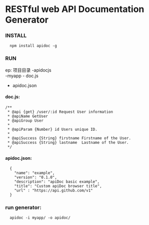 # RESTful web API Documentation Generator

### INSTALL

```
  npm install apidoc -g
```

### RUN
ep: 项目目录
-apidocjs  
  -myapp
    - doc.js
  - apidoc.json  

#### doc.js:
```
/**
 * @api {get} /user/:id Request User information
 * @apiName GetUser
 * @apiGroup User
 *
 * @apiParam {Number} id Users unique ID.
 *
 * @apiSuccess {String} firstname Firstname of the User.
 * @apiSuccess {String} lastname  Lastname of the User.
 */
```
#### apidoc.json:

```
  {
    "name": "example",
    "version": "0.1.0",
    "description": "apiDoc basic example",
    "title": "Custom apiDoc browser title",
    "url" : "https://api.github.com/v1"
  }
```
### run generator:

```
  apidoc -i myapp/ -o apidoc/
```

